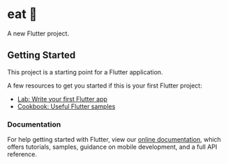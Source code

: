 # eat 🌮

A new Flutter project.

## Getting Started

This project is a starting point for a Flutter application.

A few resources to get you started if this is your first Flutter project:

- [Lab: Write your first Flutter app](https://flutter.dev/docs/get-started/codelab)
- [Cookbook: Useful Flutter samples](https://flutter.dev/docs/cookbook)

### Documentation

For help getting started with Flutter, view our
[online documentation](https://flutter.dev/docs), which offers tutorials,
samples, guidance on mobile development, and a full API reference.
